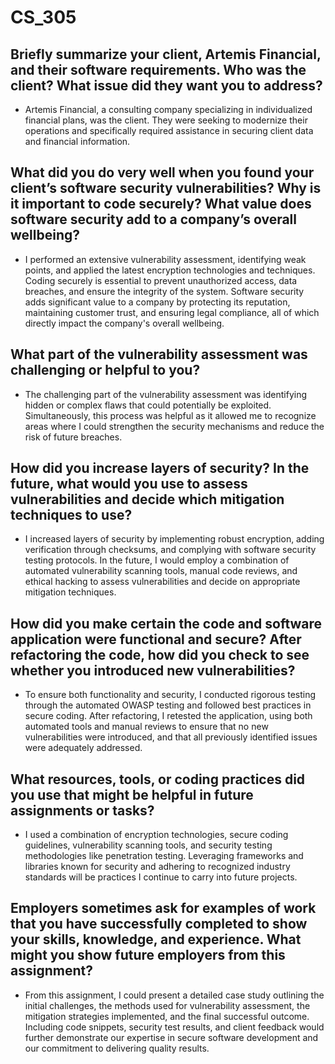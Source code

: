 # CS_305

## Briefly summarize your client, Artemis Financial, and their software requirements. Who was the client? What issue did they want you to address?

- Artemis Financial, a consulting company specializing in individualized financial plans, was the client. They were seeking to modernize their operations and specifically required assistance in securing client data and financial information.

## What did you do very well when you found your client’s software security vulnerabilities? Why is it important to code securely? What value does software security add to a company’s overall wellbeing?
- I performed an extensive vulnerability assessment, identifying weak points, and applied the latest encryption technologies and techniques. Coding securely is essential to prevent unauthorized access, data breaches, and ensure the integrity of the system. Software security adds significant value to a company by protecting its reputation, maintaining customer trust, and ensuring legal compliance, all of which directly impact the company's overall wellbeing.

## What part of the vulnerability assessment was challenging or helpful to you?
- The challenging part of the vulnerability assessment was identifying hidden or complex flaws that could potentially be exploited. Simultaneously, this process was helpful as it allowed me to recognize areas where I could strengthen the security mechanisms and reduce the risk of future breaches.

## How did you increase layers of security? In the future, what would you use to assess vulnerabilities and decide which mitigation techniques to use?
- I increased layers of security by implementing robust encryption, adding verification through checksums, and complying with software security testing protocols. In the future, I would employ a combination of automated vulnerability scanning tools, manual code reviews, and ethical hacking to assess vulnerabilities and decide on appropriate mitigation techniques.

## How did you make certain the code and software application were functional and secure? After refactoring the code, how did you check to see whether you introduced new vulnerabilities?
- To ensure both functionality and security, I conducted rigorous testing through the automated OWASP testing and followed best practices in secure coding. After refactoring, I retested the application, using both automated tools and manual reviews to ensure that no new vulnerabilities were introduced, and that all previously identified issues were adequately addressed.

## What resources, tools, or coding practices did you use that might be helpful in future assignments or tasks?
- I used a combination of encryption technologies, secure coding guidelines, vulnerability scanning tools, and security testing methodologies like penetration testing. Leveraging frameworks and libraries known for security and adhering to recognized industry standards will be practices I continue to carry into future projects.

## Employers sometimes ask for examples of work that you have successfully completed to show your skills, knowledge, and experience. What might you show future employers from this assignment?
- From this assignment, I could present a detailed case study outlining the initial challenges, the methods used for vulnerability assessment, the mitigation strategies implemented, and the final successful outcome. Including code snippets, security test results, and client feedback would further demonstrate our expertise in secure software development and our commitment to delivering quality results.
